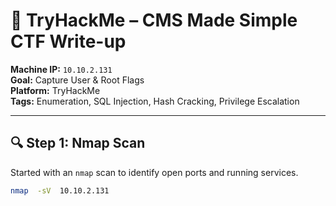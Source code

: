 # 🧠 TryHackMe – CMS Made Simple CTF Write-up

**Machine IP:** `10.10.2.131`  
**Goal:** Capture User & Root Flags  
**Platform:** TryHackMe  
**Tags:** Enumeration, SQL Injection, Hash Cracking, Privilege Escalation

---

## 🔍 Step 1: Nmap Scan

Started with an `nmap` scan to identify open ports and running services.

```bash
nmap  -sV  10.10.2.131
